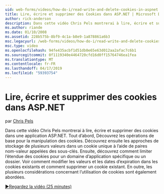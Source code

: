 ```yaml
---
uid: web-forms/videos/how-do-i/read-write-and-delete-cookies-in-aspnet
title: Lire, écrire et supprimer des Cookies dans ASP.NET | Microsoft Docs
author: rick-anderson
description: Dans cette vidéo Chris Pels montrerai à lire, écrire et supprimer des cookies dans une application ASP.NET. Tout d’abord, Découvrez les opérations de base pour la manipulation cooki...
ms.author: riande
ms.date: 01/10/2008
ms.assetid: 228b575b-8bf9-4c1a-b8e9-1a878861a6b3
msc.legacyurl: /web-forms/videos/how-do-i/read-write-and-delete-cookies-in-aspnet
msc.type: video
ms.openlocfilehash: 94fe435acbf1d51db0e65e63d012aa2afac7c6b1
ms.sourcegitcommit: 0f1119340e4464720cfd16d0ff15764746ea1fea
ms.translationtype: MT
ms.contentlocale: fr-FR
ms.lasthandoff: 04/17/2019
ms.locfileid: "59393754"
---
```

# <a name="read-write-and-delete-cookies-in-aspnet"></a>Lire, écrire et supprimer des cookies dans ASP.NET

par [Chris Pels](https://twitter.com/chrispels)

Dans cette vidéo Chris Pels montrerai à lire, écrire et supprimer des cookies dans une application ASP.NET. Tout d’abord, Découvrez les opérations de base pour la manipulation des cookies. Découvrez ensuite les approches de stockage de plusieurs valeurs dans un cookie unique à l’aide de paires nom-valeur appelées des sous-clés. Ensuite, découvrez comment limiter l’étendue des cookies pour un domaine d’application spécifique ou un dossier. Voir comment modifier les valeurs et les dates d’expiration dans les cookies existants et comment supprimer un cookie existant. En outre, les plusieurs considérations concernant l’utilisation de cookies sont également abordées.

[&#9654;Regardez la vidéo (25 minutes)](https://channel9.msdn.com/Blogs/ASP-NET-Site-Videos/read-write-and-delete-cookies-in-aspnet)
